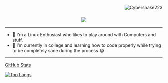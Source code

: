 <p align="right"> <img src="https://komarev.com/ghpvc/?username=Cybersnake223&label=Profile%20views&color=0e75b6&size=24&style=flat" alt="Cybersnake223" /> </p>

<h3 align="center">
  <img src="https://readme-typing-svg.herokuapp.com/?font=Righteous&size=35&center=true&vCenter=true&width=1600&height=70&duration=4000&lines=Hello+There!+I'm+Cybersnake+" />
</h3>

---
- 🔭 I'm a Linux Enthusiast who likes to play around with Computers and stuff.
- 🌱 I’m currently in college and learning how to code properly while trying to be completely sane during the process 😂
---

[GitHub Stats](http://github-profile-summary-cards.vercel.app/api/cards/stats?username=Cybersnake223&theme=holi)

[![Top Langs](https://github-readme-stats.vercel.app/api/top-langs/?username=Cybersnake223&layout=compact&hide=Shell&theme=holi)](https://github.com/anuraghazra/github-readme-stats)
